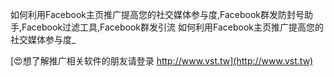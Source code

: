 如何利用Facebook主页推广提高您的社交媒体参与度,Facebook群发防封号助手,Facebook过滤工具,Facebook群发引流
如何利用Facebook主页推广提高您的社交媒体参与度_

[😍想了解推广相关软件的朋友请登录 http://www.vst.tw](http://www.vst.tw)



